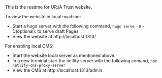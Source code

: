 This is the readme for URJA Trust website.

To view the website in local machine:
- Start a hugo server with the following command,
  `hugo serve -D`
  -D(optional): to serve draft Pages
- View the website at http://localhost:1313/

For enabling local CMS:
- Start the website local server as mentioned above.
- In a new terminal start the netlify server with the following comand,
  `npx netlify-cms-proxy-server`
- View the CMS at http://localhost:1313/admin 
